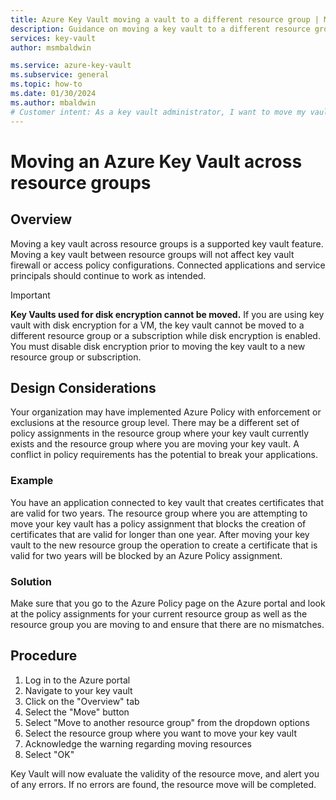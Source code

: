 ```yaml
---
title: Azure Key Vault moving a vault to a different resource group | Microsoft Docs
description: Guidance on moving a key vault to a different resource group.
services: key-vault
author: msmbaldwin

ms.service: azure-key-vault
ms.subservice: general
ms.topic: how-to
ms.date: 01/30/2024
ms.author: mbaldwin
# Customer intent: As a key vault administrator, I want to move my vault to another resource group.
---
```


# Moving an Azure Key Vault across resource groups

## Overview

Moving a key vault across resource groups is a supported key vault feature. Moving a key vault between resource groups will not affect key vault firewall or access policy configurations. Connected applications and service principals should continue to work as intended.

> [!IMPORTANT]
> **Key Vaults used for disk encryption cannot be moved.**
> If you are using key vault with disk encryption for a VM, the key vault cannot be moved to a different resource group or a subscription while disk encryption is enabled. You must disable disk encryption prior to moving the key vault to a new resource group or subscription. 

## Design Considerations

Your organization may have implemented Azure Policy with enforcement or exclusions at the resource group level. There may be a different set of policy assignments in the resource group where your key vault currently exists and the resource group where you are moving your key vault. A conflict in policy requirements has the potential to break your applications.

### Example

You have an application connected to key vault that creates certificates that are valid for two years. The resource group where you are attempting to move your key vault has a policy assignment that blocks the creation of certificates that are valid for longer than one year. After moving your key vault to the new resource group the operation to create a certificate that is valid for two years will be blocked by an Azure Policy assignment.

### Solution

Make sure that you go to the Azure Policy page on the Azure portal and look at the policy assignments for your current resource group as well as the resource group you are moving to and ensure that there are no mismatches.

## Procedure

1. Log in to the Azure portal
2. Navigate to your key vault
3. Click on the "Overview" tab
4. Select the "Move" button
5. Select "Move to another resource group" from the dropdown options
6. Select the resource group where you want to move your key vault
7. Acknowledge the warning regarding moving resources
8. Select "OK"

Key Vault will now evaluate the validity of the resource move, and alert you of any errors. If no errors are found, the resource move will be completed. 

